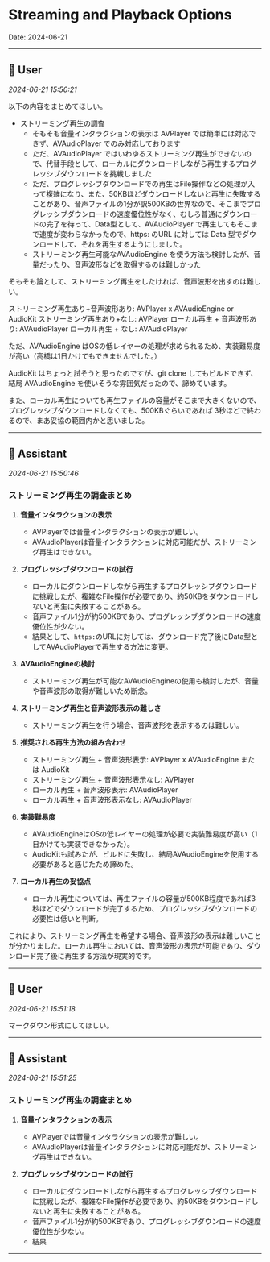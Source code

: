 # Streaming and Playback Options

Date: 2024-06-21

---

## 👤 User
*2024-06-21 15:50:21*

以下の内容をまとめてほしい。

- ストリーミング再生の調査
  - そもそも音量インタラクションの表示は AVPlayer では簡単には対応できず、AVAudioPlayer でのみ対応しております
  - ただ、AVAudioPlayer ではいわゆるストリーミング再生ができないので、代替手段として、ローカルにダウンロードしながら再生するプログレッシブダウンロードを挑戦しました
  - ただ、プログレッシブダウンロードでの再生はFile操作などの処理が入って複雑になり、また、50KBほどダウンロードしないと再生に失敗することがあり、音声ファイルの1分が訳500KBの世界なので、そこまでプログレッシブダウンロードの速度優位性がなく、むしろ普通にダウンロードの完了を待って、Data型として、AVAudioPlayer で再生してもそこまで速度が変わらなかったので、https: のURL に対しては Data 型でダウンロードして、それを再生するようにしました。
  - ストリーミング再生可能なAVAudioEngine を使う方法も検討したが、音量だったり、音声波形などを取得するのは難しかった

そもそも論として、ストリーミング再生をしたければ、音声波形を出すのは難しい。

ストリーミング再生あり+音声波形あり: AVPlayer x AVAudioEngine  or AudioKit
ストリーミング再生あり+なし: AVPlayer
ローカル再生 + 音声波形あり: AVAudioPlayer
ローカル再生 + なし: AVAudioPlayer

ただ、AVAudioEngine はOSの低レイヤーの処理が求められるため、実装難易度が高い（高橋は1日かけてもできませんでした。）

AudioKit はちょっと試そうと思ったのですが、git clone してもビルドできず、結局 AVAudioEngine を使いそうな雰囲気だったので、諦めています。

また、ローカル再生についても再生ファイルの容量がそこまで大きくないので、プログレッシブダウンロードしなくても、500KBぐらいであれば 3秒ほどで終わるので、まあ妥協の範囲内かと思いました。

---

## 🤖 Assistant
*2024-06-21 15:50:46*

### ストリーミング再生の調査まとめ

1. **音量インタラクションの表示**
   - AVPlayerでは音量インタラクションの表示が難しい。
   - AVAudioPlayerは音量インタラクションに対応可能だが、ストリーミング再生はできない。

2. **プログレッシブダウンロードの試行**
   - ローカルにダウンロードしながら再生するプログレッシブダウンロードに挑戦したが、複雑なFile操作が必要であり、約50KBをダウンロードしないと再生に失敗することがある。
   - 音声ファイル1分が約500KBであり、プログレッシブダウンロードの速度優位性が少ない。
   - 結果として、`https:`のURLに対しては、ダウンロード完了後にData型としてAVAudioPlayerで再生する方法に変更。

3. **AVAudioEngineの検討**
   - ストリーミング再生が可能なAVAudioEngineの使用も検討したが、音量や音声波形の取得が難しいため断念。

4. **ストリーミング再生と音声波形表示の難しさ**
   - ストリーミング再生を行う場合、音声波形を表示するのは難しい。

5. **推奨される再生方法の組み合わせ**
   - ストリーミング再生 + 音声波形表示: AVPlayer x AVAudioEngine または AudioKit
   - ストリーミング再生 + 音声波形表示なし: AVPlayer
   - ローカル再生 + 音声波形表示: AVAudioPlayer
   - ローカル再生 + 音声波形表示なし: AVAudioPlayer

6. **実装難易度**
   - AVAudioEngineはOSの低レイヤーの処理が必要で実装難易度が高い（1日かけても実装できなかった）。
   - AudioKitも試みたが、ビルドに失敗し、結局AVAudioEngineを使用する必要があると感じたため諦めた。

7. **ローカル再生の妥協点**
   - ローカル再生については、再生ファイルの容量が500KB程度であれば3秒ほどでダウンロードが完了するため、プログレッシブダウンロードの必要性は低いと判断。

これにより、ストリーミング再生を希望する場合、音声波形の表示は難しいことが分かりました。ローカル再生においては、音声波形の表示が可能であり、ダウンロード完了後に再生する方法が現実的です。

---

## 👤 User
*2024-06-21 15:51:18*

マークダウン形式にしてほしい。

---

## 🤖 Assistant
*2024-06-21 15:51:25*

### ストリーミング再生の調査まとめ

1. **音量インタラクションの表示**
   - AVPlayerでは音量インタラクションの表示が難しい。
   - AVAudioPlayerは音量インタラクションに対応可能だが、ストリーミング再生はできない。

2. **プログレッシブダウンロードの試行**
   - ローカルにダウンロードしながら再生するプログレッシブダウンロードに挑戦したが、複雑なFile操作が必要であり、約50KBをダウンロードしないと再生に失敗することがある。
   - 音声ファイル1分が約500KBであり、プログレッシブダウンロードの速度優位性が少ない。
   - 結果

---
